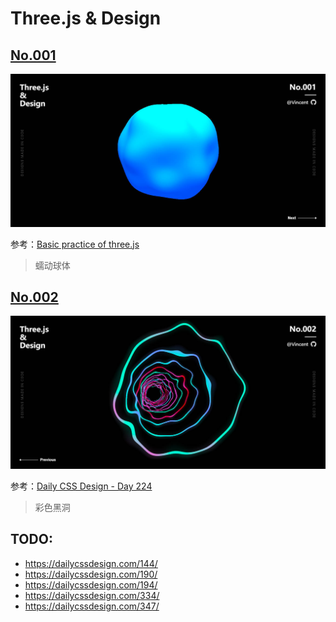 # Three.js & Design

## [No.001](./src/views/no001/index.ts)

![poster no.001](./assets/images/no001.jpg)

参考：[Basic practice of three.js](https://codepen.io/tksiiii/pen/jwdvGG)

> 蠕动球体

## [No.002](./src/views/no002/index.ts)

![poster no.002](./assets/images/no002.jpg)

参考：[Daily CSS Design - Day 224](https://dailycssdesign.com/224/)

> 彩色黑洞

## TODO:
- https://dailycssdesign.com/144/
- https://dailycssdesign.com/190/
- https://dailycssdesign.com/194/
- https://dailycssdesign.com/334/
- https://dailycssdesign.com/347/